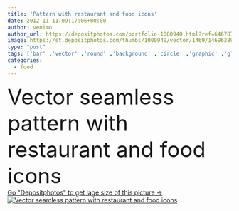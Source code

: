 ```yaml
---
title: 'Pattern with restaurant and food icons'
date: 2012-11-11T09:17:06+00:00
author: venimo
author_url: https://depositphotos.com/portfolio-1000940.html?ref=64678756
image: https://st.depositphotos.com/thumbs/1000940/vector/1469/14696289/api_thumb_450.jpg?forcejpeg=true
type: "post"
tags: ['bar' ,'vector' ,'round' ,'background' ,'circle' ,'graphic' ,'glass' ,'sign' ,'texture' ,'meat' ,'knife' ,'food' ,'cooking' ,'pattern' ,'cake' ,'apple' ,'spoon' ,'plate' ,'tea' ,'cup' ,'fruit' ,'Menu' ,'restaurant' ,'coffee' ,'drink' ,'cook' ,'seamless' ,'symbol' ,'carrot' ,'icon' ,'eat' ,'fish' ,'wine' ,'cafe' ,'tile' ,'with' ,'bottle' ,'fabric' ,'cocktail' ,'alcohol' ,'clip art' ,'leg' ,'icons' ,'fork' ,'chiken' ,'and' ,'mag' ,'icones' ,'cocinar' ]
categories: 
  - food
---
```

<div aling="center">
            <font size="60"> Vector seamless pattern with restaurant and food icons</font>   
</div>
<div>
    <a href='https://st.depositphotos.com/thumbs/1000940/vector/1469/14696289/api_thumb_450.jpg?forcejpeg=true?ref=64678756' target=_blank > Go "Depositphotos" to get lage size of this picture ->
        <img href='https://st.depositphotos.com/thumbs/1000940/vector/1469/14696289/api_thumb_450.jpg?forcejpeg=true?ref=64678756' src='https://st.depositphotos.com/1000940/1469/v/950/depositphotos_14696289-stock-illustration-pattern-with-restaurant-and-food.jpg?forcejpeg=true' alt='Vector seamless pattern with restaurant and food icons' >
    </a>
</div>
